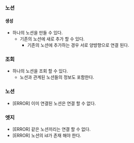 ### 노션

#### 생성
- 하나의 노션을 만들 수 있다.
  - 기존의 노션에 새로 추가 할 수 있다.
    - 기존의 노션에 추가하는 경우 서로 양뱡향으로 연결 된다.

### 조회
- 하나의 노션을 조회 할 수 있다.
  - 노션과 관계된 노션들의 정보도 포함한다.

### 노션
- [ERROR] 이미 연결된 노션은 연결 할 수 없다.

### 엣지
- [ERROR] 같은 노션끼리는 연결 할 수 없다.
- [ERROR] 노션의 id가 존재 해야 한다.
 
 

